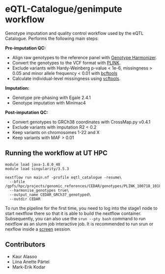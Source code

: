 # eQTL-Catalogue/genimpute workflow
Genotype imputation and quality control workflow used by the eQTL Catalogue. Performs the following main steps:

**Pre-imputation QC:**
- Align raw genotypes to the reference panel with [Genotype Harmonizer](https://github.com/molgenis/systemsgenetics/wiki/Genotype-Harmonizer).
- Convert the genotypes to the VCF format with [PLINK](https://www.cog-genomics.org/plink/1.9/). 
- Exclude variants with Hardy-Weinberg p-value < 1e-6, missingness > 0.05 and minor allele frequency < 0.01 with [bcftools](https://samtools.github.io/bcftools/)
- Calculate individual-level missingness using [vcftools](https://vcftools.github.io/perl_module.html).

**Imputation:**
- Genotype pre-phasing with Egale 2.4.1 
- Genotype imputation with Minimac4

**Post-imputation QC:**
- Convert genotypes to GRCh38 coordinates with CrossMap.py v0.4.1
- Exclude variants with imputation R2 < 0.2
- Keep variants on chromosomes 1-22 and X
- Keep variants with MAF > 0.01

## Running the workflow at UT HPC

```
module load java-1.8.0_40
module load singularity/3.5.3

nextflow run main.nf -profile eqtl_catalogue -resume\
  --bfile /gpfs/hpc/projects/genomic_references/CEDAR/genotypes/PLINK_100718_1018/CEDAR\
  --harmonise_genotypes true\
  --output_name CEDAR_GRCh37_genotyped\
  --outdir CEDAR
```

To run the pipeline for the first time, you need to log into the stage1 node to start nextflow there so that it is able to build the nextflow container. Subsequently, you can also use the `srun --pty bash` command to run nextflow as an slurm job interactive job. It is recommended to run srun or nexflow inside a [screen](https://linuxize.com/post/how-to-use-linux-screen/) session.

## Contributors
* Kaur Alasoo
* Liina Anette Pärtel
* Mark-Erik Kodar
